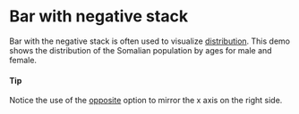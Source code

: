 # Bar with negative stack
Bar with the negative stack is often used to visualize [distribution](). This demo shows the distribution of the Somalian population by ages for male and female.

####  Tip
Notice the use of the [opposite](https://api.highcharts.com/highcharts/xAxis.opposite) option to mirror the x axis on the right side.